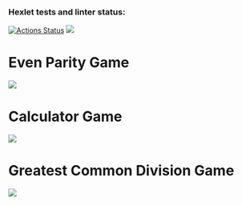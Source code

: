 ### Hexlet tests and linter status:
[![Actions Status](https://github.com/Kennocke/java-project-61/workflows/hexlet-check/badge.svg)](https://github.com/Kennocke/java-project-61/actions) <a href="https://codeclimate.com/github/Kennocke/java-project-61/maintainability"><img src="https://api.codeclimate.com/v1/badges/fe19a84dbb8a85190917/maintainability" /></a>

# Even Parity Game

<a href="https://asciinema.org/a/dY2jBxXGQNRcKx7KvMfakVUcM" target="_blank"><img src="https://asciinema.org/a/dY2jBxXGQNRcKx7KvMfakVUcM.svg" /></a>

# Calculator Game

<a href="https://asciinema.org/a/fYus1QxRmEzc1GQFGIBbcUZwW" target="_blank"><img src="https://asciinema.org/a/fYus1QxRmEzc1GQFGIBbcUZwW.svg" /></a>

# Greatest Common Division Game

<a href="https://asciinema.org/a/tqQE4qeRnBmWvWOqpEuQGluDR" target="_blank"><img src="https://asciinema.org/a/tqQE4qeRnBmWvWOqpEuQGluDR.svg" /></a>